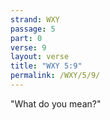 ```yaml
---
strand: WXY
passage: 5
part: 0
verse: 9
layout: verse
title: "WXY 5:9"
permalink: /WXY/5/9/
---
```

"What do you mean?"
